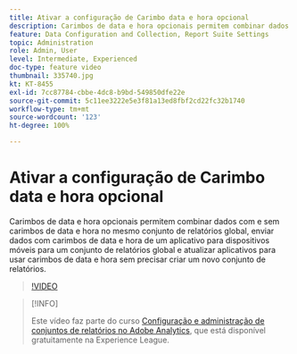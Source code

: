 ```yaml
---
title: Ativar a configuração de Carimbo data e hora opcional
description: Carimbos de data e hora opcionais permitem combinar dados com e sem carimbos de data e hora no mesmo conjunto de relatórios global, enviar dados com carimbos de data e hora de um aplicativo para dispositivos móveis para um conjunto de relatórios global e atualizar aplicativos para usar carimbos de data e hora sem precisar criar um novo conjunto de relatórios.
feature: Data Configuration and Collection, Report Suite Settings
topic: Administration
role: Admin, User
level: Intermediate, Experienced
doc-type: feature video
thumbnail: 335740.jpg
kt: KT-8455
exl-id: 7cc87784-cbbe-4dc8-b9bd-549850dfe22e
source-git-commit: 5c11ee3222e5e3f81a13ed8fbf2cd22fc32b1740
workflow-type: tm+mt
source-wordcount: '123'
ht-degree: 100%

---
```


# Ativar a configuração de Carimbo data e hora opcional

Carimbos de data e hora opcionais permitem combinar dados com e sem carimbos de data e hora no mesmo conjunto de relatórios global, enviar dados com carimbos de data e hora de um aplicativo para dispositivos móveis para um conjunto de relatórios global e atualizar aplicativos para usar carimbos de data e hora sem precisar criar um novo conjunto de relatórios.

>[!VIDEO](https://video.tv.adobe.com/v/335740/?quality=12&learn=on)

>[!INFO]
>
> Este vídeo faz parte do curso [Configuração e administração de conjuntos de relatórios no Adobe Analytics](https://experienceleague.adobe.com/?recommended=Analytics-A-1-2021.1.administration&amp;lang=pt-BR), que está disponível gratuitamente na Experience League.